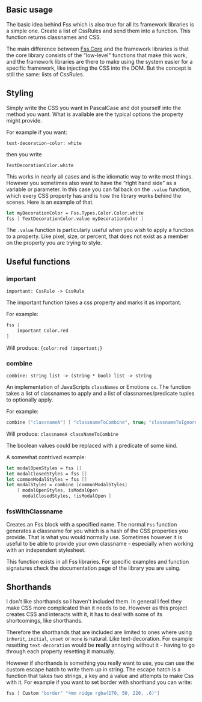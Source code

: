 ## Basic usage

The basic idea behind Fss which is also true for all its framework libraries is a simple one.
Create a list of CssRules and send them into a function. This function returns classnames and CSS.

The main difference between [Fss.Core](https://www.nuget.org/packages/Fss-lib.Core/) and the framework libraries is that the core library consists of the "low-level" functions that make this work, and the framework libraries are there to make using the system easier for a specific framework, like injecting the CSS into the DOM.
But the concept is still the same: lists of CssRules.

## Styling

Simply write the CSS you want in PascalCase and dot yourself into the method you want.
What is available are the typical options the property might provide.

For example if you want:
```
text-decoration-color: white
```
then you write
```
TextDecorationColor.white
```

This works in nearly all cases and is the idiomatic way to write most things.
However you sometimes also want to have the “right hand side” as a variable or parameter.
In this case you can fallback on the `.value` function, which every CSS property has and is how the library works behind the scenes.
Here is an example of that.

```fsharp
let myDecorationColor = Fss.Types.Color.Color.white
fss [ TextDecorationColor.value myDecorationColor ]
```

The `.value` function is particularly useful when you wish to apply a function to a property. Like pixel, size, or percent, that does not exist as a member on the property you are trying to style.

## Useful functions

### important

`important: CssRule -> CssRule`

The important function takes a css property and marks it as important.

For example:
```fsharp
fss [
    important Color.red
]
```
Will produce: `{color:red !important;}`

### combine

`combine: string list -> (string * bool) list -> string`

An implementation of JavaScripts `classNames` or Emotions `cx`.
The function takes a list of classnames to apply and a list of classnames/predicate tuples to optionally apply.

For example:
```fsharp
combine ["classnameA"] [ "classnameToCombine", true; "classnameToIgnore", false ]
```
Will produce: `classnameA classNameToCombine`

The boolean values could be replaced with a predicate of some kind.

A somewhat contrived example:
```fsharp
let modalOpenStyles = fss []
let modalClosedStyles = fss []
let commonModalStyles = fss []
let modalStyles = combine [commonModalStyles] 
    [ modalOpenStyles, isModalOpen
      modalClosedStyles, !isModalOpen ]
```

### fssWithClassname
Creates an Fss block with a specified name.
The normal `Fss` function generates a classname for you which is a hash of the CSS properties you provide.
That is what you would normally use.
Sometimes however it is useful to be able to provide your own classname - especially when working with an independent stylesheet.

This function exists in all Fss libraries.
For specific examples and function signatures check the documentation page of the library you are using.

## Shorthands

I don't like shorthands so I haven't included them. In general I feel they make CSS more complicated than it needs to be.
However as this project creates CSS and interacts with it, it has to deal with some of its shortcomings, like shorthands.

Therefore the shorthands that are included are limited to ones where using `inherit`, `initial`, `unset` or `none` is natural. Like text-decoration.
For example resetting `text-decoration` would be **really** annoying without it - having to go through each property resetting it manually.

However if shorthands is something you really want to use, you can use the custom escape hatch to write them up in string.
The escape hatch is a function that takes two strings, a key and a value and attempts to make Css with it.
For example if you want to set border with shorthand you can write:

```fsharp
fss [ Custom "border" "4mm ridge rgba(170, 50, 220, .6)"]
```

<example/>
